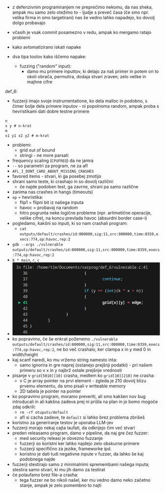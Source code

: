 - z defenzivnim programiranjem ne preprečimo nekomu, da nas sheka, ampak mu samo zelo otežimo to - ljudje s preveč časa (če smo npr. velika firma in smo targetirani) nas še vedno lahko napadejo, ko dovolj dolgo probavajo
- včasih je vsak commit posamezno v redu, ampak ko mergamo ratajo problemi
- kako avtomatizirano iskati napake

- dva tipa toolov kako iščemo napake:
	- fuzzing ("random" input):
		- damo mu primere inputtov, ki delajo za naš primer in potem on to okoli obrača, permutira, dodaja stvari zraven; zelo velike in majhne cifre

def_6:
- fuzzerji imajo svoje instrumentatione, ko dela malloc in podobno, s čimer bolje dela primere inputov - ni popolnoma random, ampak proba s hevristikami dati dobre testne primere
```
n
x y # n-krat
m
x1 y1 x2 y2 # m-krat
```
- problemi:
	- grid out of bound
	- stringi - ne more parsati
- frequency scaling (`CPUFREQ`) da ne jamra
- `--` so parametri za program, ne za afl
- `AFL_I_DONT_CARE_ABOUT_MISSING_CRASHES`
- favored items - stvari, ki ga posebej zmotijo
- shrani samo teste, ki crashajo in so dovolj različni:
	- če najde podoben test, ga zavrne, shrani pa samo različne
- zanima nas crashes in hangs (timeouts)
- `op` = hevristika:
	- flip1 = flipni bit iz našega inputa
	- havoc = probavaj na random
	- hitro pogrunta neke logične probleme (npr. aritmetične operacije, velike cifre), na koncu prevlada havoc (absurdni border case-i)
- pogledamo, kakšni so inputi, ki so nam crashali program:
	- `cat outputs/default/crashes/id:000000,sig:11,src:000000,time:8359,execs:774,op:havoc,rep:2`
- `gdb --args ./vulnerable outputs/default/crashes/id:000000,sig:11,src:000000,time:8359,execs:774,op:havoc,rep:2`
- `b * main`, `r`, `c`
- ![500](Images3/Pasted%20image%2020250526140950.png)
- ko popravimo, če še enkrat poženemo `./vulnerable outputs/default/crashes/id:000000,sig:11,src:000000,time:8359,execs:774,op:havoc,rep:2`, ne bo več crashalo, ker clampa x in y med 0 in width/height
- kaj scanf naredi, ko mu vržemo string namesto inta:
	- samo ignorira in gre naprej (ostanejo prejšnji podatki) - pri našem primeru so v x in y najbrž ostale prejšnje vrednosti
- pisanje v `grid[5010][10]` crasha, medtem ko `grid[10][210]` ne crasha:
	- v C je array pointer na prvi element - zgleda je 210 dovolj blizu prvemu elementu, da smo pisali v writeable memory
	- 2D tabela je pointer na pointer
- ko popravimo program, moramo preveriti, ali smo kakšen nov bug introducali in ali kakšna zadeva prej ni prišla na plan in jo bomo mogoče zdaj odkrili:
	- `rm -rf otuputs/default`
	- afl si cacha zadeve, te `default` si lahko brez problema zbrišeš
- koristno za generiranje testov je uporaba LLM-jev
- fuzzerji morajo nekaj cajta laufati, da odkrijejo čim več stvari
- preden releasamo program, damo v pipeline, da naj gre čez fuzzer:
	- med security releasi je obvezno fuzzanje
	- fuzzerji so koristni ker lahko najdejo zelo obskurne primere
	- fuzzerji specifično za jezike, frameworke ipd.
	- koristno je dati tudi negativne inpute v fuzzer, da lahko še kaj podobnega najde
- fuzzerji stestirajo samo z minimalnimi spremembami našega inputa; stestira samo stvari, ki mu jih damo za testirat
- če polaufamo brez file-a crasha:
	- tega fuzzer ne bo nikoli našel, ker mu vedno damo neko začetno stanje, ampak je zelo pomembno to najti